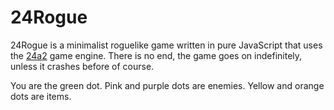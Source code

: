 # 24Rogue

24Rogue is a minimalist roguelike game written in pure JavaScript that uses the [24a2](https://github.com/jamesroutley/24a2) game engine.
There is no end, the game goes on indefinitely, unless it crashes before of course.

You are the green dot. Pink and purple dots are enemies. Yellow and orange dots are items.
